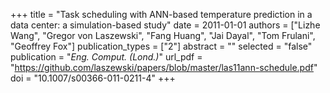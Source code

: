 +++
title = "Task scheduling with ANN-based temperature prediction in a data center: a simulation-based study"
date = 2011-01-01
authors = ["Lizhe Wang", "Gregor von Laszewski", "Fang Huang", "Jai Dayal", "Tom Frulani", "Geoffrey Fox"]
publication_types = ["2"]
abstract = ""
selected = "false"
publication = "*Eng. Comput. (Lond.)*"
url_pdf = "https://github.com/laszewski/papers/blob/master/las11ann-schedule.pdf"
doi = "10.1007/s00366-011-0211-4"
+++

